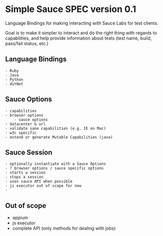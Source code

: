 # Simple Sauce SPEC version 0.1

Language Bindings for making interacting with Sauce Labs for test clients.

Goal is to make it simpler to interact and do the right thing with regards to capabilities, and help provide information about tests (test name, build, pass/fail status, etc.)

## Language Bindings
	- Ruby
	- Java
	- Python
	- dotNet

## Sauce Options 
	- capabilities
	- browser options
		- sauce options
	- datacenter & url
	- validate sane capabilities (e.g. IE on Mac)
	- w3c specific
	- extend or generate Mutable Capabilities (java)

## Sauce Session
	- optionally instantiate with a Sauce Options
	- ? browser options / sauce specific options
	- starts a session
	- stops a session
	- uses sauce API when possible
	- js executor out of scope for now
	- 

## Out of scope
 - appium 
 - js executor
 - complete API (only methods for dealing with jobs)

 
 
